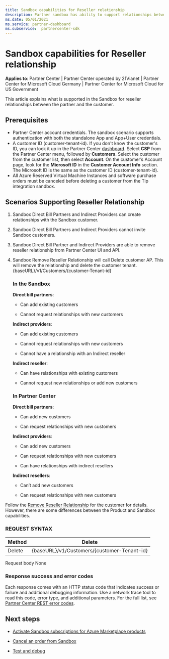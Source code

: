 ```yaml
---
title: Sandbox capabilities for Reseller relationship
description: Partner sandbox has ability to support relationships between the partner and the customer
ms.date: 05/01/2021
ms.service: partner-dashboard
ms.subservice:  partnercenter-sdk
---
```


# Sandbox capabilities for Reseller relationship

**Applies to**: Partner Center | Partner Center operated by 21Vianet | Partner Center for Microsoft Cloud Germany | Partner Center for Microsoft Cloud for US Government

This article explains what is supported in the Sandbox for reseller relationships between the partner and the customer. 

## Prerequisites

- Partner Center account credentials. The sandbox scenario supports authentication with both the standalone App and App+User credentials.
- A customer ID (customer-tenant-id). If you don't know the customer's ID, you can look it up in the Partner Center [dashboard](https://partner.microsoft.com/dashboard/home). Select **CSP** from the Partner Center menu, followed by **Customers**. Select the customer from the customer list, then select **Account**. On the customer’s Account page, look for the **Microsoft ID** in the **Customer Account Info** section. The Microsoft ID is the same as the customer ID (customer-tenant-id).
- All Azure Reserved Virtual Machine Instances and software purchase orders must be canceled before deleting a customer from the Tip integration sandbox.

## Scenarios Supporting Reseller Relationship

1.	Sandbox Direct Bill Partners and Indirect Providers can create relationships with the Sandbox customer. 
2.	Sandbox Direct Bill Partners and Indirect Providers cannot invite Sandbox customers.

3. Sandbox Direct Bill Partner and Indirect Providers are able to remove reseller relationship from Partner Center UI and API.

4. Sandbox Remove Reseller Relationship will call Delete customer AP. This will remove the relationship and delete the customer tenant. {baseURL}/v1/Customers/{customer-Tenant-id}


    ### In the Sandbox

    **Direct bill partners**:

    - Can add existing customers

    - Cannot request relationships with new customers

    **Indirect providers**:

    - Can add existing customers

    - Cannot request relationships with new customers

    - Cannot have a relationship with an Indirect reseller

    **Indirect reseller**: 

    - 	Can have relationships with existing customers

    - 	Cannot request new relationships or add new customers

    ### In Partner Center

    **Direct bill partners**:

    - 	Can add new customers

    -	Can request relationships with new customers

    **Indirect providers**:

    -	Can add new customers

    -	Can request relationships with new customers

    -	Can have relationships with indirect resellers

    **Indirect resellers**:

    -	Can’t add new customers

    -	Can request relationships with new customers


Follow the [Remove Reseller Relationship](remove-a-reseller-relationship-with-a-customer.md) for the customer for details. However, there are some differences between the Product and Sandbox capabilities.

### REQUEST SYNTAX

|**Method**|**Delete**|
|-------------|------------|
|Delete|{baseURL}/v1/Customers/{customer-Tenant-id} |

Request body
None

### Response success and error codes

Each response comes with an HTTP status code that indicates success or failure and additional debugging information. Use a network trace tool to read this code, error type, and additional parameters. For the full list, see [Partner Center REST error codes](./error-codes.md).

## Next steps

- [Activate Sandbox subscriptions for Azure Marketplace products](activate-sandbox-subscription-azure-marketplace-products.md)

- [Cancel an order from Sandbox](cancel-an-order-from-the-integration-sandbox.md)

- [Test and debug](test-and-debug.md)